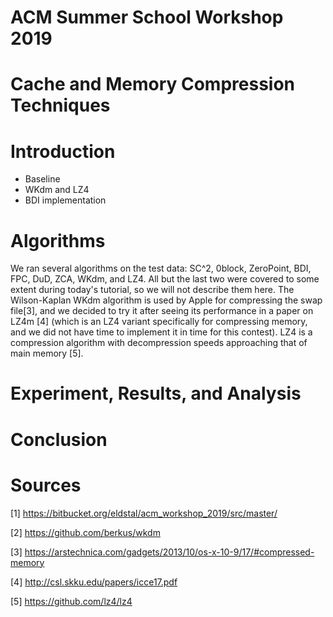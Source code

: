 # ACM Summer School Workshop 2019
# Cache and Memory Compression Techniques

# Introduction

* Baseline
* WKdm and LZ4
* BDI implementation

# Algorithms

We ran several algorithms on the test data: SC^2, 0block, ZeroPoint, BDI, FPC, DuD, ZCA, WKdm, and LZ4. All but the last two were covered to some extent during today's tutorial, so we will not describe them here. The Wilson-Kaplan WKdm algorithm is used by Apple for compressing the swap file[3], and we decided to try it after seeing its performance in a paper on LZ4m [4] (which is an LZ4 variant specifically for compressing memory, and we did not have time to implement it in time for this contest). LZ4 is a compression algorithm with decompression speeds approaching that of main memory [5].

# Experiment, Results, and Analysis

# Conclusion

# Sources


[1] https://bitbucket.org/eldstal/acm_workshop_2019/src/master/

[2] https://github.com/berkus/wkdm

[3] https://arstechnica.com/gadgets/2013/10/os-x-10-9/17/#compressed-memory

[4] http://csl.skku.edu/papers/icce17.pdf

[5] https://github.com/lz4/lz4

